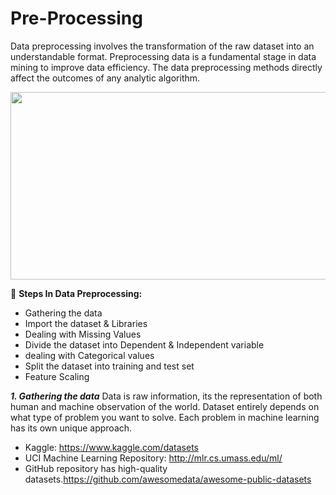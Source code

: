 
# Pre-Processing

Data preprocessing involves the transformation of the raw dataset into an understandable format. 
Preprocessing data is a fundamental stage in data mining to improve data efficiency.
The data preprocessing methods directly affect the outcomes of any analytic algorithm.

<img src="https://miro.medium.com/max/2798/0*C_ibLD-RscbJzjMq.png" width="600" height="300" align="center" />


💫 **Steps In Data Preprocessing:**

- Gathering the data
- Import the dataset & Libraries
- Dealing with Missing Values
- Divide the dataset into Dependent & Independent variable
- dealing with Categorical values
- Split the dataset into training and test set
- Feature Scaling


***1. Gathering the data***
Data is raw information, its the representation of both human and machine observation of the world. Dataset entirely depends on what type of problem you want to solve. Each problem in machine learning has its own unique approach.

- Kaggle: https://www.kaggle.com/datasets
- UCI Machine Learning Repository: http://mlr.cs.umass.edu/ml/
- GitHub repository has high-quality datasets.https://github.com/awesomedata/awesome-public-datasets


